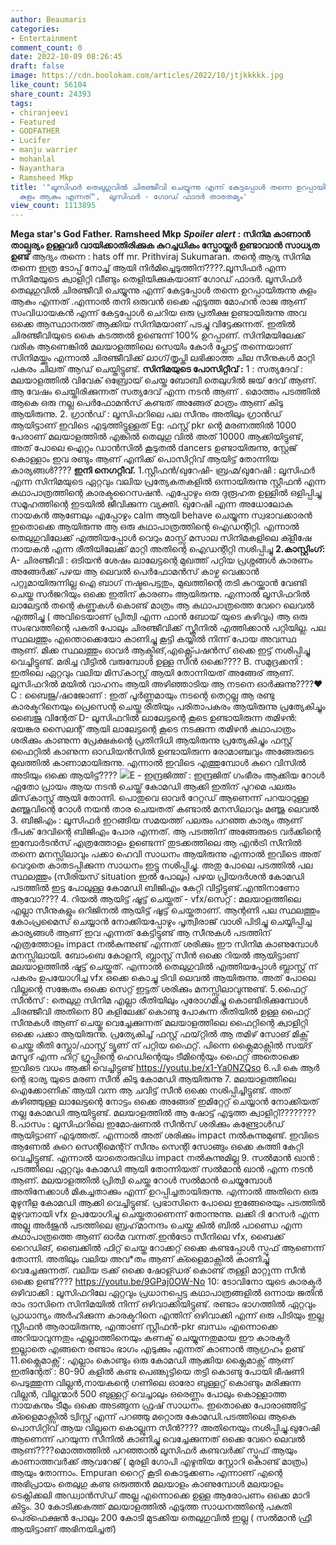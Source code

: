 ```yaml
---
author: Beaumaris
categories:
- Entertainment
comment_count: 0
date: 2022-10-09 08:26:45
draft: false
image: https://cdn.boolokam.com/articles/2022/10/jtjkkkkk.jpg
like_count: 56104
share_count: 24393
tags:
- chiranjeevi
- Featured
- GODFATHER
- Lucifer
- manju warrier
- mohanlal
- Nayanthara
- Ramsheed Mkp
title: '"ലൂസിഫർ തെലുഗുവിൽ ചിരഞ്ജീവി ചെയ്യുന്നു എന്ന് കേട്ടപ്പോൾ തന്നെ ഉറപ്പായിരുന്നു
  കുളം ആകും എന്നത്",  ലൂസിഫർ - ഗോഡ് ഫാദർ താരതമ്യം'
view_count: 1113895
---
```


**Mega star's God Father.** **Ramsheed Mkp** ***Spoiler* *alert* : സിനിമ കാണാൻ താല്പര്യം ഉള്ളവർ വായിക്കാതിരിക്കുക കുറച്ചധികം സ്പോയ്ലർ ഉണ്ടാവാൻ സാധ്യത ഉണ്ട്** ആദ്യം തന്നെ : hats off mr. Prithviraj Sukumaran. തന്റെ ആദ്യ സിനിമ തന്നെ ഇത്ര ടോപ്പ് നോച്ച്‌ ആയി നിർമിച്ചെടുത്തിന്????.ലൂസിഫർ എന്ന സിനിമയുടെ ക്വാളിറ്റി വീണ്ടും തെളിയിക്കുകയാണ് ഗോഡ് ഫാദർ. ലൂസിഫർ തെലുഗുവിൽ ചിരഞ്ജീവി ചെയ്യുന്നു എന്ന് കേട്ടപ്പോൾ തന്നെ ഉറപ്പായിരുന്നു കുളം ആകും എന്നത് .എന്നാൽ തനി ഒരുവൻ ഒക്കെ എടുത്ത മോഹൻ രാജ ആണ് സംവിധായകൻ എന്ന് കേട്ടപ്പോൾ ചെറിയ ഒരു പ്രതീക്ഷ ഉണ്ടായിരുന്നു അവ ഒക്കെ ആസ്ഥാനത്ത് ആക്കിയ സിനിമയാണ് പടച്ചു വിട്ടേക്കുന്നത്. ഇതിൽ ചിരഞ്ജീവിയുടെ കൈ കടത്തൽ ഉണ്ടെന്ന് 100% ഉറപ്പാണ്. സിനിമയിലേക്ക് വരിക ആണെങ്കിൽ മലയാളത്തിലെ സെയിം കോർ പ്ലോട്ട് തന്നെയാണ് സിനിമയ്ക്കും എന്നാൽ ചിരഞ്ജീവിക്ക് ലാഗ്/തൃപ്തി ലഭിക്കാത്ത ചില സീനുകൾ മാറ്റി പകരം ചിലത് ആഡ് ചെയ്തിട്ടുണ്ട്. **സിനിമയുടെ പോസിറ്റീവ് :** 1 : സത്യദേവ് : മലയാളത്തിൽ വിവേക് ഒബ്രോയ്‌ ചെയ്ത ബോബി തെലുഗിൽ ജയ് ദേവ് ആണ്. ആ വേഷം ചെയ്തിരിക്കുന്നത് സത്യദേവ് എന്ന നടൻ ആണ് . മൊത്തം പടത്തിൽ ആകെ ഒരു നല്ല പെർഫോമൻസ് കണ്ടത് അങ്ങേര് മാത്രം ആണ് കിടു ആയിരുന്നു. 2\. ഗ്രാൻഡ് : ലൂസിഫറിലെ പല സീനും അതിലും ഗ്രാൻഡ് ആയിട്ടാണ് ഇവിടെ എടുത്തിട്ടുള്ളത് Eg: ഫസ്റ്റ് pkr ന്റെ മരണത്തിൽ 1000 പേരാണ് മലയാളത്തിൽ എങ്കിൽ തെലുഗു വിൽ അത് 10000 ആക്കിയിട്ടുണ്ട്, അത് പോലെ ഐറ്റം ഡാൻസിൽ കൂടുതൽ dancers ഉണ്ടായിരുന്നു, സ്റ്റേജ് കൊള്ളാം ഇവ രണ്ടും ആണ് എനിക്ക് പൊസിറ്റിവ് ആയിട്ട് തോന്നിയ കാര്യങ്ങൾ???? **ഇനി നെഗറ്റീവ്.** 1.സ്റ്റീഫൻ/ഖുറേഷി- ബ്രഹ്മ/ഖുറേഷി : ലൂസിഫർ എന്ന സിനിമയുടെ ഏറ്റവും വലിയ പ്രത്യേകതകളിൽ ഒന്നായിരുന്നു സ്റ്റീഫൻ എന്ന കഥാപാത്രത്തിന്റെ കാരക്ടറൈസഷൻ. എപ്പോഴും ഒരു ദുരൂഹത ഉള്ളിൽ ഒളിപ്പിച്ചു സമൂഹത്തിന്റെ ഇടയിൽ ജീവിക്കുന്ന വ്യക്തി. ഖുറേഷി എന്ന അധോലോക നായകൻ ആണേലും എപ്പോഴും calm ആയി behave ചെയ്യുന്ന സ്വഭാവക്കാരൻ ഇതൊക്കെ ആയിരുന്നു ആ ഒരു കഥാപാത്രത്തിന്റെ ഐഡന്റിറ്റി. എന്നാൽ തെലുഗുവിലേക്ക് എത്തിയപ്പോൾ വെറും മാസ്സ് മസാല സിനിമകളിലെ ക്ളീഷേ നായകൻ എന്ന രീതിയിലേക്ക് മാറ്റി അതിന്റെ ഐഡന്റിറ്റി നശിപ്പിച്ചു **2.കാസ്റ്റിംഗ്:** A- ചിരഞ്ജീവി : ഒടിയൻ ശേഷം ലാലേട്ടന്റെ മുഖത്ത് പറ്റിയ പ്രശ്നങ്ങൾ കാരണം അങ്ങേർക്ക് പഴയ ആ ലെവൽ പെർഫോമൻസ് കാഴ്ച വെക്കാൻ പറ്റുമായിരുന്നില്ല ഐ ബാഗ് നഷ്ടപെട്ടതും, മുഖത്തിന്റെ തടി കുറയ്ക്കാൻ വേണ്ടി ചെയ്ത സർജറിയും ഒക്കെ ഇതിന് കാരണം ആയിരുന്നു. എന്നാൽ ലൂസിഫറിൽ ലാലേട്ടൻ തന്റെ കണ്ണുകൾ കൊണ്ട് മാത്രം ആ കഥാപാത്രത്തെ വേറെ ലെവൽ എത്തിച്ചു ( അവിടെയാണ് പ്രിത്വി എന്ന ഫാൻ ബോയ് യുടെ കഴിവും) ആ ഒരു സംഭവത്തിന്റെ പകുതി പോലും ചിരഞ്ജീവിക്ക് സ്ക്രീനിൽ എത്തിക്കാൻ പറ്റിയില്ല. പല സ്ഥലത്തും എന്തൊക്കെയോ കാണിച്ചു കൂട്ടി കയ്യിൽ നിന്ന് പോയ അവസ്ഥ ആണ്. മിക്ക സ്ഥലത്തും ഓവർ ആക്ടിങ്,എക്സ്പ്രെഷൻസ് ഒക്കെ ഇട്ട് നശിപ്പിച്ചു വെച്ചിട്ടുണ്ട്. മരിച്ച വീട്ടിൽ വരുമ്പോൾ ഉള്ള സീൻ ഒക്കെ???? B. സമുദ്രക്കനി : ഇതിലെ ഏറ്റവും വലിയ മിസ്‌കാസ്റ്റ് ആയി തോന്നിയത് അങ്ങേര് ആണ്. ലൂസിഫറിൽ മയിൽ വാഹനം ആയി അഴിഞ്ഞാടിയ ആ നടനെ ഓർക്കുന്നു????❤️ C : ബൈജു/ഷാജോണ് : ഇത് പൂർണ്ണമായും നടന്റെ തെറ്റല്ല ആ രണ്ടു കാരക്ടറിനെയും പ്രെസെന്റ ചെയ്ത രീതിയും പരിതാപകരം ആയിരുന്നു പ്രത്യേകിച്ചും ബൈജു വിന്റേത് D- ലൂസിഫറിൽ ലാലേട്ടന്റെ കൂടെ ഉണ്ടായിരുന്ന തമിഴൻ: ഭയങ്കര സൈലന്റ് ആയി ലാലേട്ടന്റെ കൂടെ നടക്കുന്ന തമിഴൻ കഥാപാത്രം ശരിക്കും കാണുന്ന പ്രേക്ഷകന്റെ പ്രതിനിധി ആയിരുന്നു പ്രത്യേകിച്ചും ഫസ്റ്റ് ഫൈറ്റിൽ കാണുന്ന ഓഡിയൻസിൽ ഉണ്ടായിരുന്ന രോമാഞ്ചവും അങ്ങേരുടെ മുഖത്തിൽ കാണാമായിരുന്നു. എന്നാൽ ഇവിടെ എത്തുമ്പോൾ കുറെ വിസിൽ അടിയും ഒക്കെ ആയിട്ട്???? ![](https://cdn.boolokam.com/articles/2022/10/jtjkkkkk.jpg)E - ഇന്ദ്രജിത്ത് : ഇന്ദ്രജിത് ഗംഭീരം ആക്കിയ റോൾ ഏതോ പ്രായം ആയ നടൻ ചെയ്ത് കോമഡി ആക്കി ഇതിന് പുറമെ പലരും മിസ്‌കാസ്റ്റ് ആയി തോന്നി. പൊതുവെ ഓവർ റേറ്റഡ് ആണെന്ന് പറയാറുള്ള മഞ്ജുവിന്റെ റോൾ നയൻ താര ചെയതത് കണ്ടാൽ മനസിലാവും മഞ്ജു ലെവൽ 3\. ബിജിഎം : ലൂസിഫർ ഇറങ്ങിയ സമയത്ത്‌ പലരും പറഞ്ഞ കാര്യം ആണ് ദീപക് ദേവിന്റെ ബിജിഎം പോര എന്നത്. ആ പടത്തിന് അങ്ങേരുടെ വർക്കിന്റെ ഇമ്പോർടൻസ് എത്രത്തോളം ഉണ്ടെന്ന് തുടക്കത്തിലെ ആ എൻട്രി സീനിൽ തന്നെ മനസ്സിലാവും പക്കാ ഹെവി സാധനം ആയിരുന്നു എന്നാൽ ഇവിടെ അത് വെറുതെ കാതടപ്പിക്കുന്ന സാധനം ഇട്ടു നശിപ്പിച്ചു. അതു പോലെ പടത്തിൽ പല സ്ഥലത്തും (സീരിയസ് situation ഇൽ പോലും) പഴയ പ്രിയദർശൻ കോമഡി പടത്തിൽ ഇട്ട പോലുള്ള കോമഡി ബിജിഎം കേറ്റി വിട്ടിട്ടുണ്ട്.എന്തിനാണോ ആവോ???? 4\. റിയൽ ആയിട്ട് ഷൂട്ട് ചെയ്തത് - vfx/സെറ്റ് : മലയാളത്തിലെ എല്ലാ സീനുകളും ഒറിജിനൽ ആയിട്ട് ഷൂട്ട് ചെയ്തതാണ്. ആന്റണി പല സ്ഥലത്തും കോംപ്രമൈസ് ചെയ്യാൻ നോക്കിയപ്പോഴും പൃത്വിരാജ് വാശി പിടിച്ചു ചെയ്യിപ്പിച്ച കാര്യങ്ങൾ ആണ് ഇവ എന്നത് കേട്ടിട്ടുണ്ട് ആ സീനുകൾ പടത്തിന് എത്രത്തോളം impact നൽകുന്നുണ്ട് എന്നത് ശരിക്കും ഈ സിനിമ കാണുമ്പോൾ മനസ്സിലായി. ബോംബെ കോളനി, ബ്ലാസ്റ്റ് സീൻ ഒക്കെ റിയൽ ആയിട്ടാണ് മലയാളത്തിൽ ഷൂട്ട് ചെയ്തത്. എന്നാൽ തെലുഗുവിൽ എത്തിയപ്പോൾ ബ്ലാസ്റ്റ് ന് പകരം ഉപയോഗിച്ച vfx ഒക്കെ കൊച്ചു ടിവി ലെവൽ ആയിരുന്നു. അത് പോലെ വില്ലന്റെ സങ്കേതം ഒക്കെ സെറ്റ് ഇട്ടത് ശരിക്കും മനസ്സിലാവുന്നുണ്ട്. 5.ഫൈറ്റ് സീൻസ് : തെലുഗു സിനിമ എല്ലാ രീതിയിലും പുരോഗമിച്ചു കൊണ്ടിരിക്കുമ്പോൾ ചിരഞ്ജീവി അതിനെ 80 കളിലേക്ക് കൊണ്ടു പോകുന്ന രീതിയിൽ ഉള്ള ഫൈറ്റ് സീനുകൾ ആണ് ചെയ്തു വെച്ചേക്കുന്നത് മലയാളത്തിലെ ഫൈറ്റിന്റെ ക്വാളിറ്റി ഒക്കെ പക്കാ ആയിരുന്നു. പ്രത്യേകിച്ച് ഫസ്റ്റ് ഫയ്റ്റിൽ ആ തമിഴ് സോങ് മിക്സ് ചെയ്ത രീതി സ്ലോ/ഫാസ്റ്റ് ട്യൂണ് ന് പറ്റിയ ഫൈറ്റ്. പിന്നെ ക്ലൈമാക്സിൽ സയ്ദ് മസൂദ് എന്ന ഹിറ്റ് ഗ്രൂപ്പിന്റെ ഹെഡിന്റെയും ടീമിന്റെയും ഫൈറ്റ് അതൊക്കെ ഇവിടെ വധം ആക്കി വെച്ചിട്ടുണ്ട് https://youtu.be/x1-Ya0NZQso 6.പി കെ ആർ ന്റെ ഭാര്യ യുടെ മരണ സീൻ കിടു കോമഡി ആയിരുന്നു 7\. മലയാളത്തിലെ ഐക്കോണിക് ആയി വന്ന ആ ചവിട്ട് സീൻ ഒക്കെ നശിപ്പിച്ചിട്ടുണ്ട്. അത് കഴിഞ്ഞുള്ള ലാലേട്ടന്റെ നോട്ടം ഒക്കെ അങ്ങേര് ഇമിറ്റേറ്റ് ചെയ്യാൻ നോക്കിയത് നല്ല കോമഡി ആയിട്ടുണ്ട്. മലയാളത്തിൽ ആ ഷോട്ട് എടുത്ത ക്വാളിറ്റി???????? 8.പാസം : ലൂസിഫറിലെ ഇമോഷണൽ സീൻസ് ശരിക്കും കണ്ട്രോൾഡ് ആയിട്ടാണ് എടുത്തത്. എന്നാൽ അത് ശരിക്കും impact നൽകുന്നുമുണ്ട്. ഇവിടെ ആണേൽ കുറെ സെന്റിമെന്റ്റ് സീനും സെന്റി സോങ്ങും ഒക്കെ കുത്തി കേറ്റി വെച്ചിട്ടുണ്ട്. എന്നാൽ യാതൊരുവിധ impact നൽകുന്നുമില്ല 9\. സൽമാൻ ഖാൻ : പടത്തിലെ ഏറ്റവും കോമഡി ആയി തോന്നിയത് സൽമാൻ ഖാൻ എന്ന നടൻ ആണ്. മലയാളത്തിൽ പ്രിത്വി ചെയ്ത റോൾ സൽമാൻ ചെയ്യുമ്പോൾ അതിനേക്കാൾ മികച്ചതാക്കും എന്ന് ഉറപ്പിച്ചതായിരുന്നു. എന്നാൽ അതിനെ ഒരു മുഴുനീള കോമഡി ആക്കി വെച്ചിട്ടുണ്ട്. പ്രഭാസിനെ പോലെ ഇങ്ങേരെയും പടത്തിൽ മുഴുവനായി vfx ഉപയോഗിച്ചു ചെയ്തതാണെന്ന് തോന്നുന്നു. ലക്കി ദി റേസർ എന്ന അല്ലു അർജുൻ പടത്തിലെ ബ്രഹ്‌മാനന്ദം ചെയ്ത കിൽ ബിൽ പാണ്ഡെ എന്ന കഥാപാത്രത്തെ ആണ് ഓർമ വന്നത്.ഇൻട്രോ സീനിലെ vfx, ബൈക്ക് റൈഡിങ്, ബൈക്കിൽ ഫിറ്റ് ചെയ്ത റോക്കറ്റ് ഒക്കെ കണ്ടപ്പോൾ സ്പൂഫ് ആണെന്ന് തോന്നി. അതിലും വലിയ അവ*തം ആണ് ക്ളൈമാക്സിൽ കാണിച്ചു വെച്ചേക്കുന്നത്. വലിയ ട്രക്ക് ഒക്കെ ഷോള്ഡര് കൊണ്ട് തള്ളി മാറ്റുന്ന സീൻ ഒക്കെ ഉണ്ട്???? https://youtu.be/9GPaj0OW-No 10: ടോവിനോ യുടെ കാരക്ടർ ഒഴിവാക്കി : ലൂസിഫറിലേ ഏറ്റവും പ്രധാനപ്പെട്ട കഥാപാത്രങ്ങളിൽ ഒന്നായ ജതിൻ രാം ദാസിനെ സിനിമയിൽ നിന്ന് ഒഴിവാക്കിയിട്ടുണ്ട്. രണ്ടാം ഭാഗത്തിൽ ഏറ്റവും പ്രാധാന്യം അർഹിക്കുന്ന കാരക്ടറിനെ എന്തിന് ഒഴിവാക്കി എന്ന് ഒരു പിടിയും ഇല്ല സ്റ്റീഫൻ ആരായിരുന്നു, എന്താണ് സ്റ്റീഫൻ-pkr ബന്ധം എന്നൊക്കെ അറിയാവുന്നതും എല്ലാത്തിനെയും കണക്ട് ചെയ്യുന്നതുമായ ഈ കാരക്ടർ ഇല്ലാതെ എങ്ങനെ രണ്ടാം ഭാഗം എടുക്കും എന്നത് കാണാൻ ആഗ്രഹം ഉണ്ട് 11.ക്ലൈമാക്സ് : എല്ലാം കൊണ്ടും ഒരു കോമഡി ആക്കിയ ക്ലൈമാക്സ് ആണ് ഇതിന്റേത് : 80-90 കളിൽ കണ്ട പെണ്കുട്ടിയെ തട്ടി കൊണ്ടു പോയി ഭീഷണി പെടുത്തുന്ന വില്ലൻ,നായകന്റെ ഗണിലെ ഓരോ ബുള്ളറ്റ് കൊണ്ടും മരിക്കുന്ന വില്ലൻ, വില്ലന്മാർ 500 ബുള്ളറ്റ് വെച്ചാലും ഒരെണ്ണം പോലും കൊള്ളാത്ത നായകനും ടീമും ഒക്കെ അടങ്ങുന്ന ഫ്രഷ് സാധനം. ഇതൊക്കെ പോരാഞ്ഞിട്ട് ക്ളൈമാക്സിൽ ട്വിസ്റ്റ് എന്ന് പറഞ്ഞു മറ്റൊരു കോമഡി.പടത്തിലെ ആകെ പൊസിറ്റിവ് ആയ വില്ലനെ കൊല്ലുന്ന സീൻ???? അതിനെയും നശിപ്പിച്ചു.ഖുറേഷി ആണെന്ന് പറയുന്ന സീനിൽ കാണിച്ചു വെച്ചേക്കുന്നത് ഒക്കെ വേറെ ലെവൽ ആണ്????മൊത്തത്തിൽ പറഞ്ഞാൽ ലൂസിഫർ കണ്ടവർക്ക് സ്പൂഫ് ആയും കാണാത്തവർക്ക് ആവറേജ് ( മുരളി ഗോപി എഴുതിയ സ്റ്റോറി കൊണ്ട് മാത്രം) ആയും തോന്നാം. Empuran റൈറ്റ് കൂടി കൊടുക്കണം എന്നാണ് എന്റെ അഭിപ്രായം തെലുഗു കണ്ട ഒരുത്തൻ മലയാളം കാണുമ്പോൾ മലയാളം ടെക്നിക്കലി അഡ്വാൻസ്ഡ് അല്ല എന്നൊക്കെ ഉള്ള ആരോപണം ഒക്കെ മാറി കിട്ടും. 30 കോടിക്കകത്ത് മലയാളത്തിൽ എടുത്ത സാധനത്തിന്റെ പകുതി പെര്ഫെക്ഷൻ പോലും 200 കോടി മുടക്കിയ തെലുഗുവിൽ ഇല്ല ( സൽമാൻ ഫ്രീ ആയിട്ടാണ് അഭിനയിച്ചത്)